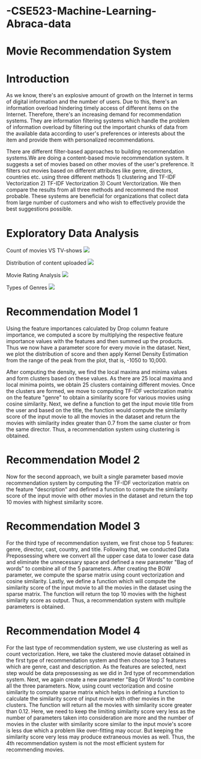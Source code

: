# -CSE523-Machine-Learning-Abraca-data
# Movie Recommendation System
# Introduction 

As we know, there's an explosive amount of growth on the Internet in terms of digital information and the number of users. Due to this, there's an information overload hindering timely access of different items on the Internet. Therefore, there's an increasing demand for recommendation systems. They are information filtering systems which handle the problem of information overload by filtering out the important chunks of data from the available data according to user's preferences or interests about the item and provide them with personalized recommendations. 

There are different filter-based approaches to building recommendation systems.We are doing a content-based movie recommendation system. It suggests a set of movies based on other movies of the user's preference. It filters out movies based on different attributes like genre, directors, countries etc. using three different methods 1) clustering and TF-IDF Vectorization 2) TF-IDF Vectorization 3) Count Verctorization. We then compare the results from all three methods and recommend the most probable.
These systems are beneficial for organizations that collect data from large number of customers and who wish to effectively provide the best suggestions possible.

# Exploratory Data Analysis
Count of movies VS TV-shows
![](https://github.com/YashviPipaliya/-CSE523-Machine-Learning-Abraca-data/blob/main/Results/EDA/Count%20of%20movies%20VS%20TV-shows.PNG)

Distribution of content uploaded
![](https://github.com/YashviPipaliya/-CSE523-Machine-Learning-Abraca-data/blob/main/Results/EDA/Distribution%20of%20content%20uploaded.PNG)

Movie Rating Analysis
![](https://github.com/YashviPipaliya/-CSE523-Machine-Learning-Abraca-data/blob/main/Results/EDA/Movie%20Rating%20Analysis.PNG)

Types of Genres
![](https://github.com/YashviPipaliya/-CSE523-Machine-Learning-Abraca-data/blob/main/Results/EDA/Types%20of%20Genres.PNG)


# Recommendation Model 1
Using the feature importances calculated by Drop column feature importance, we computed a score by multiplying the respective feature importance values with the features and then summed up the products. Thus we now have a parameter score for every movie in the dataset. Next, we plot the distribution of score and then apply Kernel Density Estimation from the range of the peak from the plot, that is, -1050 to 10,000.

After computing the density, we find the local maxima and minima values and form clusters based on these values. As there are 25 local maxima and local minima points, we obtain 25 clusters containing different movies. Once the clusters are formed, we move to computing TF-IDF vectorization matrix on the feature "genre" to obtain a similarity score for various movies using cosine similarity. Next, we define a function to get the input movie title from the user and based on the title, the function would compute the similarity score of the input movie to all the movies in the dataset and return the movies with similarity index greater than 0.7 from the same cluster or from the same director. Thus, a recommendation system using clustering is obtained.

# Recommendation Model 2
Now for the second approach, we built a single parameter based movie recommendation system by computing the TF-IDF vectorization matrix on the feature "description" and defined a function to compute the similarity score of the input movie with other movies in the dataset and return the top 10 movies with highest similarity score.


# Recommendation Model 3
For the third type of recommendation system, we first chose top 5 features: genre, director, cast, country, and title. Following that, we conducted Data Prepossessing where we convert all the upper case data to lower case data and eliminate the unnecessary space and defined a new parameter "Bag of words" to combine all of the 5 parameters. After creating the BOW parameter, we compute the sparse matrix using count vectorization and cosine similarity. Lastly, we define a function which will compute the similarity score of the input movie to all the movies in the dataset using the sparse matrix. The function will return the top 10 movies with the highest similarity score as output. Thus, a recommendation system with multiple parameters is obtained.

# Recommendation Model 4
For the last type of recommendation system, we use clustering as well as count vectorization. Here, we take the clustered movie dataset obtained in the first type of recommendation system and then choose top 3 features which are genre, cast and description. As the features are selected, next step would be data prepossessing as we did in 3rd type of recommendation system. Next, we again create a new parameter "Bag Of Words" to combine all the three parameters. Now, using count vectorization and cosine similarity to compute sparse matrix which helps in defining a function to calculate the similarity score of input movie with other movies in the clusters. The function will return all the movies with similarity score greater than 0.12. Here, we need to keep the limiting similarity score very less as the number of parameters taken into consideration are more and the number of movies in the cluster with similarity score similar to the input movie's score is less due which a problem like over-fitting may occur. But keeping the similarity score very less may produce extraneous movies as well. Thus, the 4th recommendation system is not the most efficient system for recommending movies.
